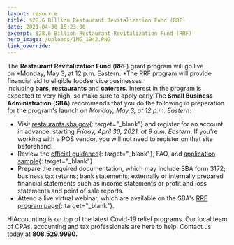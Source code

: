 ```yaml
---
layout: resource
title: $28.6 Billion Restaurant Revitalization Fund (RRF)
date: 2021-04-30 15:23:00
excerpt: $28.6 Billion Restaurant Revitalization Fund (RRF)
hero_image: /uploads/IMG_1942.PNG
link_override:
---
```

The&nbsp;**Restaurant Revitalization Fund**&nbsp;(**RRF**) grant program will go live on&nbsp;*Monday, May 3, at 12 p.m. Eastern.&nbsp;*The RRF program will provide financial aid to eligible foodservice businesses including&nbsp;**bars**,&nbsp;**restaurants**&nbsp;and&nbsp;**caterers**. Interest in the program is expected to very high, so make sure to apply early\!The&nbsp;**Small Business Administration**&nbsp;(**SBA**) recommends that you do the following in preparation for the program's launch on&nbsp;*Monday, May 3, at 12 p.m. Eastern*\:

* Visit&nbsp;[restaurants.sba.gov](https://restaurants.sba.gov/){: target="_blank"}&nbsp;and register for an account in advance, starting&nbsp;*Friday, April 30, 2021, at 9 a.m. Eastern*. If you're working with a POS vendor, you will not need to register on that site beforehand.&nbsp;
* Review the&nbsp;[official guidance](https://www.sba.gov/funding-programs/loans/covid-19-relief-options/restaurant-revitalization-fund){: target="_blank"}, FAQ, and&nbsp;[application sample](https://www.sba.gov/document/sba-form-3172-restaurant-revitalization-funding-application-sample){: target="_blank"}.
* Prepare the required documentation, which may include SBA form 3172; business tax returns; bank statements; externally or internally prepared financial statements such as income statements or profit and loss statements and point of sale reports.
* Attend a live virtual webinar, which are available on the SBA's&nbsp;[RRF program page](https://www.sba.gov/funding-programs/loans/covid-19-relief-options/restaurant-revitalization-fund#section-header-3){: target="_blank"}.

HiAccounting is on top of the latest Covid-19 relief programs. Our local team of CPAs, accounting and tax professionals are here to help. Contact us today at **808**.**529**.**9990\.**
